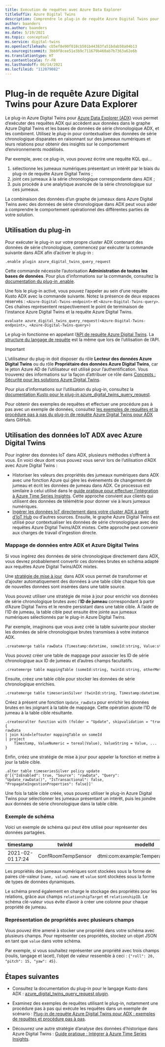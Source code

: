 ```yaml
---
title: Exécution de requêtes avec Azure Data Explorer
titleSuffix: Azure Digital Twins
description: Comprendre le plug-in de requête Azure Digital Twins pour Azure Data Explorer
author: baanders
ms.author: baanders
ms.date: 5/19/2021
ms.topic: conceptual
ms.service: digital-twins
ms.openlocfilehash: cb5ef8e90f018cb501b44383fa51bdab58a04b13
ms.sourcegitcommit: 3bb9f8cee51e3b9c711679b460ab7b7363a62e6b
ms.translationtype: HT
ms.contentlocale: fr-FR
ms.lasthandoff: 06/14/2021
ms.locfileid: "112079082"
---
```

# <a name="azure-digital-twins-query-plugin-for-azure-data-explorer"></a>Plug-in de requête Azure Digital Twins pour Azure Data Explorer

Le plug-in Azure Digital Twins pour [Azure Data Explorer (ADX)](/azure/data-explorer/data-explorer-overview) vous permet d’exécuter des requêtes ADX qui accèdent aux données dans le graphe Azure Digital Twins et les bases de données de série chronologique ADX, et les combinent. Utilisez le plug-in pour contextualiser des données de série chronologique disparates en raisonnant sur des jumeaux numériques et leurs relations pour obtenir des insights sur le comportement d’environnements modélisés.

Par exemple, avec ce plug-in, vous pouvez écrire une requête KQL qui...
1. sélectionne les jumeaux numériques présentant un intérêt par le biais du plug-in de requête Azure Digital Twins ;
2. joint ces jumeaux à la série chronologique correspondante dans ADX ; 
3. puis procède à une analytique avancée de la série chronologique sur ces jumeaux.  

La combinaison des données d’un graphe de jumeaux dans Azure Digital Twins avec des données de série chronologique dans ADX peut vous aider à comprendre le comportement opérationnel des différentes parties de votre solution. 

## <a name="using-the-plugin"></a>Utilisation du plug-in

Pour exécuter le plug-in sur votre propre cluster ADX contenant des données de série chronologique, commencez par exécuter la commande suivante dans ADX afin d’activer le plug-in :

```kusto
.enable plugin azure_digital_twins_query_request
```

Cette commande nécessite l’autorisation **Administration de toutes les bases de données**. Pour plus d’informations sur la commande, consultez la [documentation du plug-in .enable](/azure/data-explorer/kusto/management/enable-plugin). 

Une fois le plug-in activé, vous pouvez l’appeler au sein d’une requête Kusto ADX avec la commande suivante. Notez la présence de deux espaces réservés : `<Azure-Digital-Twins-endpoint>` et `<Azure-Digital-Twins-query>`. Ces chaînes représentent respectivement le point de terminaison de l’instance Azure Digital Twins et la requête Azure Digital Twins. 

```kusto
evaluate azure_digital_twins_query_request(<Azure-Digital-Twins-endpoint>, <Azure-Digital-Twins-query>) 
```

Le plug-in fonctionne en appelant l’[API de requête Azure Digital Twins](/rest/api/digital-twins/dataplane/query). La [structure du langage de requête](concepts-query-language.md) est la même que lors de l’utilisation de l’API. 

>[!IMPORTANT]
>L’utilisateur du plug-in doit disposer du rôle **Lecteur des données Azure Digital Twins** ou du rôle **Propriétaire des données Azure Digital Twins**, car le jeton Azure AD de l’utilisateur est utilisé pour l’authentification. Vous trouverez des informations sur la façon d’attribuer ce rôle dans [Concepts : Sécurité pour les solutions Azure Digital Twins](concepts-security.md#authorization-azure-roles-for-azure-digital-twins).

Pour plus d’informations sur l’utilisation du plug-in, consultez la [documentation Kusto pour le plug-in azure_digital_twins_query_request](/azure/data-explorer/kusto/query/azure-digital-twins-query-request-plugin).

Pour obtenir des exemples de requêtes et effectuer une procédure pas à pas avec un exemple de données, consultez [les exemples de requêtes et la procédure pas à pas du plug-in de requête Azure Digital Twins pour ADX](https://github.com/Azure-Samples/azure-digital-twins-getting-started/tree/main/adt-adx-queries) dans GitHub.

## <a name="using-adx-iot-data-with-azure-digital-twins"></a>Utilisation des données IoT ADX avec Azure Digital Twins

Pour ingérer des données IoT dans ADX, plusieurs méthodes s’offrent à vous. En voici deux dont vous pouvez vous servir lors de l’utilisation d’ADX avec Azure Digital Twins :
* Historiser les valeurs des propriétés des jumeaux numériques dans ADX avec une fonction Azure qui gère les événements de changement de jumeau et écrit les données de jumeau dans ADX. Ce processus est similaire à celui utilisé dans le [guide pratique pour effectuer l’intégration à Azure Time Series Insights](how-to-integrate-time-series-insights.md). Cette approche convient aux clients qui utilisent des données de télémétrie pour donner vie à leurs jumeaux numériques.
* [Ingérer les données IoT directement dans votre cluster ADX à partir d’IoT Hub](/azure/data-explorer/ingest-data-iot-hub) ou d’autres sources. Ensuite, le graphe Azure Digital Twins est utilisé pour contextualiser les données de série chronologique avec des requêtes Azure Digital Twins/ADX mixtes. Cette approche peut convenir aux charges de travail d’ingestion directe. 

### <a name="mapping-data-across-adx-and-azure-digital-twins"></a>Mappage de données entre ADX et Azure Digital Twins

Si vous ingérez des données de série chronologique directement dans ADX, vous devrez probablement convertir ces données brutes en schéma adapté aux requêtes Azure Digital Twins/ADX mixtes.

Une [stratégie de mise à jour](/azure/data-explorer/kusto/management/updatepolicy)  dans ADX vous permet de transformer et d’ajouter automatiquement des données à une table cible chaque fois que de nouvelles données sont insérées dans une table source. 

Vous pouvez utiliser une stratégie de mise à jour pour enrichir vos données de série chronologique brutes avec l’**ID de jumeau** correspondant à partir d’Azure Digital Twins et le rendre persistant dans une table cible. À l’aide de l’ID de jumeau, la table cible peut ensuite être jointe aux jumeaux numériques sélectionnés par le plug-in Azure Digital Twins. 

Par exemple, imaginons que vous avez créé la table suivante pour stocker les données de série chronologique brutes transmises à votre instance ADX. 

```kusto
.createmerge table rawData (Timestamp:datetime, someId:string, Value:string, ValueType:string)  
```

Vous pouvez créer une table de mappage pour associer les ID de série chronologique aux ID de jumeau et d’autres champs facultatifs. 

```kusto
.createmerge table mappingTable (someId:string, twinId:string, otherMetadata:string) 
```

Ensuite, créez une table cible pour stocker les données de série chronologique enrichies. 

```kusto
.createmerge table timeseriesSilver (twinId:string, Timestamp:datetime, someId:string, otherMetadata:string, ValueNumeric:real, ValueString:string)  
```

Créez à présent une fonction `Update_rawData` pour enrichir les données brutes en les joignant à la table de mappage. Cette opération ajoute l’ID de jumeau à la table cible résultante. 

```kusto
.createoralter function with (folder = "Update", skipvalidation = "true") Update_rawData() { 
rawData 
| join kind=leftouter mappingTable on someId 
| project 
    Timestamp, ValueNumeric = toreal(Value), ValueString = Value, ... 
} 
```

Enfin, créez une stratégie de mise à jour pour appeler la fonction et mettre à jour la table cible. 

```kusto
.alter table timeseriesSilver policy update 
@'[{"IsEnabled": true, "Source": "rawData", "Query": "Update_rawData()", "IsTransactional": false, "PropagateIngestionProperties": false}]' 
```

Une fois la table cible créée, vous pouvez utiliser le plug-in Azure Digital Twins pour sélectionner les jumeaux présentant un intérêt, puis les joindre aux données de série chronologique dans la table cible. 

### <a name="example-schema"></a>Exemple de schéma

Voici un exemple de schéma qui peut être utilisé pour représenter des données partagées.

| timestamp | twinId | modelId | name | value | relationshipTarget | relationshipID |
| --- | --- | --- | --- | --- | --- | --- |
| 2021-02-01 17:24 | ConfRoomTempSensor | dtmi:com:example:TemperatureSensor;1 | température | 301.0 |  |  |

Les propriétés des jumeaux numériques sont stockées sous la forme de paires clé-valeur (`name, value`). `name` et `value` sont stockées sous la forme de types de données dynamiques. 

Le schéma prend également en charge le stockage des propriétés pour les relations, grâce aux champs `relationshipTarget` et `relationshipID`. Le schéma clé-valeur vous évite d’avoir à créer une colonne pour chaque propriété de jumeau.

### <a name="representing-properties-with-multiple-fields"></a>Représentation de propriétés avec plusieurs champs 

Vous pouvez être amené à stocker une propriété dans votre schéma avec plusieurs champs. Pour représenter ces propriétés, stockez un objet JSON en tant que `value` dans votre schéma.

Par exemple, si vous souhaitez représenter une propriété avec trois champs (roulis, tangage et lacet), l’objet de valeur ressemble à ceci : `{"roll": 20, "pitch": 15, "yaw": 45}`.

## <a name="next-steps"></a>Étapes suivantes

* Consultez la documentation du plug-in pour le langage Kusto dans ADX : [azure_digital_twins_query_request plugin](/azure/data-explorer/kusto/query/azure-digital-twins-query-request-plugin).

* Examinez des exemples de requêtes utilisant le plug-in, notamment une procédure pas à pas qui exécute les requêtes dans un exemple de scénario : [Plug-in de requête Azure Digital Twins pour ADX : exemples de requêtes et procédure pas à pas](https://github.com/Azure-Samples/azure-digital-twins-getting-started/tree/main/adt-adx-queries). 

* Découvrez une autre stratégie d’analyse des données d’historique dans Azure Digital Twins : [Guide pratique : Intégrer à Azure Time Series Insights](how-to-integrate-time-series-insights.md).
